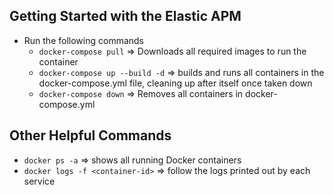## Getting Started with the Elastic APM 
* Run the following commands
  * `docker-compose pull` => Downloads all required images to run the container
  * `docker-compose up --build -d` => builds and runs all containers in the docker-compose.yml file, cleaning up after itself once taken down
  * `docker-compose down` => Removes all containers in docker-compose.yml

## Other Helpful Commands
* `docker ps -a` => shows all running Docker containers
* `docker logs -f <container-id>` => follow the logs printed out by each service